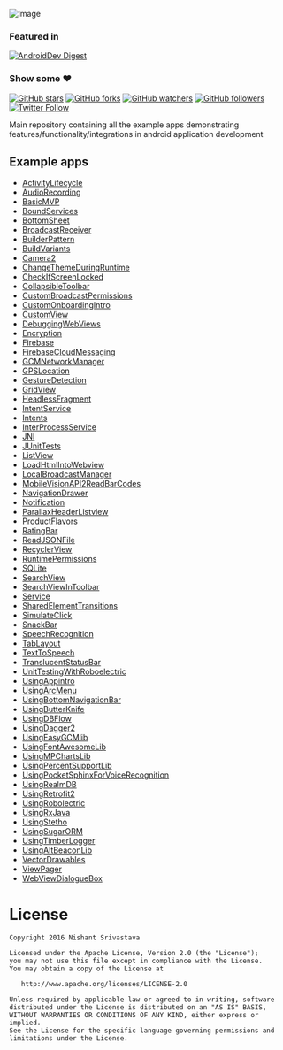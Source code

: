 ![Image](https://github.com/nisrulz/android-examples/blob/master/img/github_banner.png)

### Featured in
[![AndroidDev Digest](https://img.shields.io/badge/AndroidDev%20Digest-%23100-blue.svg)](https://www.androiddevdigest.com/digest-100/)

### Show some :heart:
[![GitHub stars](https://img.shields.io/github/stars/nisrulz/android-examples.svg?style=social&label=Star)](https://github.com/nisrulz/android-examples) [![GitHub forks](https://img.shields.io/github/forks/nisrulz/android-examples.svg?style=social&label=Fork)](https://github.com/nisrulz/android-examples/fork) [![GitHub watchers](https://img.shields.io/github/watchers/nisrulz/android-examples.svg?style=social&label=Watch)](https://github.com/nisrulz/android-examples) [![GitHub followers](https://img.shields.io/github/followers/nisrulz.svg?style=social&label=Follow)](https://github.com/nisrulz/android-examples)  
[![Twitter Follow](https://img.shields.io/twitter/follow/nisrulz.svg?style=social)](https://twitter.com/nisrulz) 

Main repository containing all the example apps demonstrating features/functionality/integrations in android application development

## Example apps
+ [ActivityLifecycle](https://github.com/nisrulz/android-examples/tree/master/ActivityLifecycle)
+ [AudioRecording](https://github.com/nisrulz/android-examples/tree/master/AudioRecording)
+ [BasicMVP](https://github.com/nisrulz/android-examples/tree/master/BasicMVP)
+ [BoundServices](https://github.com/nisrulz/android-examples/tree/master/BoundServices)
+ [BottomSheet](https://github.com/nisrulz/android-examples/tree/master/BottomSheet)
+ [BroadcastReceiver](https://github.com/nisrulz/android-examples/tree/master/BroadcastReceiver)
+ [BuilderPattern](https://github.com/nisrulz/android-examples/tree/master/BuilderPattern)
+ [BuildVariants](https://github.com/nisrulz/android-examples/tree/master/BuildVariants)
+ [Camera2](https://github.com/nisrulz/android-examples/tree/master/Camera2)
+ [ChangeThemeDuringRuntime](https://github.com/nisrulz/android-examples/tree/master/ChangeThemeDuringRuntime)
+ [CheckIfScreenLocked](https://github.com/nisrulz/android-examples/tree/master/CheckIfScreenLocked)
+ [CollapsibleToolbar](https://github.com/nisrulz/android-examples/tree/master/CollapsibleToolbar)
+ [CustomBroadcastPermissions](https://github.com/nisrulz/android-examples/tree/master/CustomBroadcastPermissions)
+ [CustomOnboardingIntro](https://github.com/nisrulz/android-examples/tree/master/CustomOnboardingIntro)
+ [CustomView](https://github.com/nisrulz/android-examples/tree/master/CustomView)
+ [DebuggingWebViews](https://github.com/nisrulz/android-examples/tree/master/DebuggingWebViews)
+ [Encryption](https://github.com/nisrulz/android-examples/tree/master/Encryption)
+ [Firebase](https://github.com/nisrulz/android-examples/tree/master/Firebase)
+ [FirebaseCloudMessaging](https://github.com/nisrulz/android-examples/tree/master/FirebaseCloudMessaging)
+ [GCMNetworkManager](https://github.com/nisrulz/android-examples/tree/master/GCMNetworkManager)
+ [GPSLocation](https://github.com/nisrulz/android-examples/tree/master/GPSLocation)
+ [GestureDetection](https://github.com/nisrulz/android-examples/tree/master/GestureDetection)
+ [GridView](https://github.com/nisrulz/android-examples/tree/master/GridView)
+ [HeadlessFragment](https://github.com/nisrulz/android-examples/tree/master/HeadlessFragment)
+ [IntentService](https://github.com/nisrulz/android-examples/tree/master/IntentService)
+ [Intents](https://github.com/nisrulz/android-examples/tree/master/Intents)
+ [InterProcessService](https://github.com/nisrulz/android-examples/tree/master/InterProcessService)
+ [JNI](https://github.com/nisrulz/android-examples/tree/master/JNI)
+ [JUnitTests](https://github.com/nisrulz/android-examples/tree/master/JUnitTests)
+ [ListView](https://github.com/nisrulz/android-examples/tree/master/ListView)
+ [LoadHtmlIntoWebview](https://github.com/nisrulz/android-examples/tree/master/LoadHtmlIntoWebview)
+ [LocalBroadcastManager](https://github.com/nisrulz/android-examples/tree/master/LocalBroadcastManager)
+ [MobileVisionAPI2ReadBarCodes](https://github.com/nisrulz/android-examples/tree/master/MobileVisionAPI2ReadBarCodes)
+ [NavigationDrawer](https://github.com/nisrulz/android-examples/tree/master/NavigationDrawer)
+ [Notification](https://github.com/nisrulz/android-examples/tree/master/Notification)
+ [ParallaxHeaderListview](https://github.com/nisrulz/android-examples/tree/master/ParallaxHeaderListview)
+ [ProductFlavors](https://github.com/nisrulz/android-examples/tree/master/ProductFlavors)
+ [RatingBar](https://github.com/nisrulz/android-examples/tree/master/RatingBar)
+ [ReadJSONFile](https://github.com/nisrulz/android-examples/tree/master/ReadJSONFile)
+ [RecyclerView](https://github.com/nisrulz/android-examples/tree/master/RecyclerView)
+ [RuntimePermissions](https://github.com/nisrulz/android-examples/tree/master/RuntimePermissions)
+ [SQLite](https://github.com/nisrulz/android-examples/tree/master/SQLite)
+ [SearchView](https://github.com/nisrulz/android-examples/tree/master/SearchView)
+ [SearchViewInToolbar](https://github.com/nisrulz/android-examples/tree/master/SearchViewInToolbar)
+ [Service](https://github.com/nisrulz/android-examples/tree/master/Service)
+ [SharedElementTransitions](https://github.com/nisrulz/android-examples/tree/master/SharedElementTransitions)
+ [SimulateClick](https://github.com/nisrulz/android-examples/tree/master/SimulateClick)
+ [SnackBar](https://github.com/nisrulz/android-examples/tree/master/SnackBar)
+ [SpeechRecognition](https://github.com/nisrulz/android-examples/tree/master/SpeechRecognition)
+ [TabLayout](https://github.com/nisrulz/android-examples/tree/master/TabLayout)
+ [TextToSpeech](https://github.com/nisrulz/android-examples/tree/master/TextToSpeech)
+ [TranslucentStatusBar](https://github.com/nisrulz/android-examples/tree/master/TranslucentStatusBar)
+ [UnitTestingWithRoboelectric](https://github.com/nisrulz/android-examples/tree/master/UnitTestingWithRoboelectric)
+ [UsingAppintro](https://github.com/nisrulz/android-examples/tree/master/UsingAppintro)
+ [UsingArcMenu](https://github.com/nisrulz/android-examples/tree/master/UsingArcMenu)
+ [UsingBottomNavigationBar](https://github.com/nisrulz/android-examples/tree/master/UsingBottomNavigationBar)
+ [UsingButterKnife](https://github.com/nisrulz/android-examples/tree/master/UsingButterKnife)
+ [UsingDBFlow](https://github.com/nisrulz/android-examples/tree/master/UsingDBFlow)
+ [UsingDagger2](https://github.com/nisrulz/android-examples/tree/master/UsingDagger2)
+ [UsingEasyGCMlib](https://github.com/nisrulz/android-examples/tree/master/UsingEasyGCMlib)
+ [UsingFontAwesomeLib](https://github.com/nisrulz/android-examples/tree/master/UsingFontAwesomeLib)
+ [UsingMPChartsLib](https://github.com/nisrulz/android-examples/tree/master/UsingMPChartsLib)
+ [UsingPercentSupportLib](https://github.com/nisrulz/android-examples/tree/master/UsingPercentSupportLib)
+ [UsingPocketSphinxForVoiceRecognition](https://github.com/nisrulz/android-examples/tree/master/UsingPocketSphinxForVoiceRecognition)
+ [UsingRealmDB](https://github.com/nisrulz/android-examples/tree/master/UsingRealmDB)
+ [UsingRetrofit2](https://github.com/nisrulz/android-examples/tree/master/UsingRetrofit2)
+ [UsingRobolectric](https://github.com/nisrulz/android-examples/tree/master/UsingRobolectric)
+ [UsingRxJava](https://github.com/nisrulz/android-examples/tree/master/UsingRxJava)
+ [UsingStetho](https://github.com/nisrulz/android-examples/tree/master/UsingStetho)
+ [UsingSugarORM](https://github.com/nisrulz/android-examples/tree/master/UsingSugarORM)
+ [UsingTimberLogger](https://github.com/nisrulz/android-examples/tree/master/UsingTimberLogger)
+ [UsingAltBeaconLib](https://github.com/nisrulz/android-examples/tree/master/UsingltBeaconLib)
+ [VectorDrawables](https://github.com/nisrulz/android-examples/tree/master/VectorDrawables)
+ [ViewPager](https://github.com/nisrulz/android-examples/tree/master/ViewPager)
+ [WebViewDialogueBox](https://github.com/nisrulz/android-examples/tree/master/WebViewDialogueBox)


License
=======

    Copyright 2016 Nishant Srivastava

    Licensed under the Apache License, Version 2.0 (the "License");
    you may not use this file except in compliance with the License.
    You may obtain a copy of the License at

       http://www.apache.org/licenses/LICENSE-2.0

    Unless required by applicable law or agreed to in writing, software
    distributed under the License is distributed on an "AS IS" BASIS,
    WITHOUT WARRANTIES OR CONDITIONS OF ANY KIND, either express or implied.
    See the License for the specific language governing permissions and
    limitations under the License.
